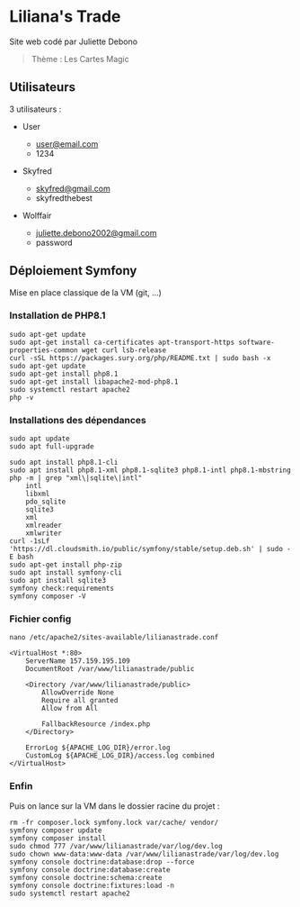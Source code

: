 # Liliana's Trade

Site web codé par Juliette Debono

> Thème : Les Cartes Magic

## Utilisateurs

3 utilisateurs :
* User
  * user@email.com
  * 1234

* Skyfred 
  * skyfred@gmail.com
  * skyfredthebest

* Wolffair
  * juliette.debono2002@gmail.com
  * password

## Déploiement Symfony

Mise en place classique de la VM (git, …)

### Installation de PHP8.1

    sudo apt-get update
    sudo apt-get install ca-certificates apt-transport-https software-properties-common wget curl lsb-release
    curl -sSL https://packages.sury.org/php/README.txt | sudo bash -x
    sudo apt-get update
    sudo apt-get install php8.1
    sudo apt-get install libapache2-mod-php8.1
    sudo systemctl restart apache2
    php -v

### Installations des dépendances

    sudo apt update
    sudo apt full-upgrade
    
    sudo apt install php8.1-cli
    sudo apt install php8.1-xml php8.1-sqlite3 php8.1-intl php8.1-mbstring
    php -m | grep "xml\|sqlite\|intl"
        intl
        libxml
        pdo_sqlite
        sqlite3
        xml
        xmlreader
        xmlwriter
    curl -1sLf 'https://dl.cloudsmith.io/public/symfony/stable/setup.deb.sh' | sudo -E bash
    sudo apt-get install php-zip
    sudo apt install symfony-cli
    sudo apt install sqlite3
    symfony check:requirements
    symfony composer -V

### Fichier config

    nano /etc/apache2/sites-available/lilianastrade.conf

    <VirtualHost *:80>
        ServerName 157.159.195.109
        DocumentRoot /var/www/lilianastrade/public

        <Directory /var/www/lilianastrade/public>
            AllowOverride None
            Require all granted
            Allow from All

            FallbackResource /index.php
        </Directory>

        ErrorLog ${APACHE_LOG_DIR}/error.log
        CustomLog ${APACHE_LOG_DIR}/access.log combined
    </VirtualHost>

### Enfin

Puis on lance sur la VM dans le dossier racine du projet :

    rm -fr composer.lock symfony.lock var/cache/ vendor/
    symfony composer update
    symfony composer install
    sudo chmod 777 /var/www/lilianastrade/var/log/dev.log
    sudo chown www-data:www-data /var/www/lilianastrade/var/log/dev.log
    symfony console doctrine:database:drop --force
    symfony console doctrine:database:create
    symfony console doctrine:schema:create
    symfony console doctrine:fixtures:load -n
    sudo systemctl restart apache2
